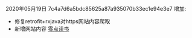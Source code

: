 2020年05月19日 7c4a7d6a5bdc85625a87a935070b33ec1e94e3e7
增加:
- 修复retrofit+rxjava对https网站内容爬取
- 新增网站内容  [零点读书](https://www.lingdiankanshu.co)
